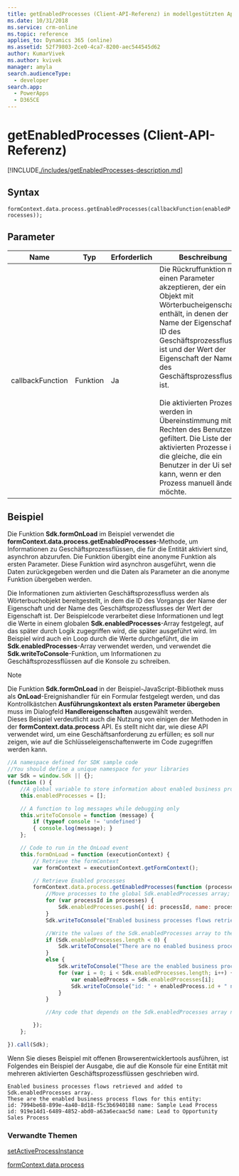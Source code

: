 ```yaml
---
title: getEnabledProcesses (Client-API-Referenz) in modellgestützten Apps| MicrosoftDocs
ms.date: 10/31/2018
ms.service: crm-online
ms.topic: reference
applies_to: Dynamics 365 (online)
ms.assetid: 52f79803-2ce0-4ca7-8200-aec544545d62
author: KumarVivek
ms.author: kvivek
manager: amyla
search.audienceType:
  - developer
search.app:
  - PowerApps
  - D365CE
---
```

# <a name="getenabledprocesses-client-api-reference"></a>getEnabledProcesses (Client-API-Referenz)



[!INCLUDE[./includes/getEnabledProcesses-description.md](./includes/getEnabledProcesses-description.md)]

## <a name="syntax"></a>Syntax

`formContext.data.process.getEnabledProcesses(callbackFunction(enabledProcesses));`

## <a name="parameter"></a>Parameter

|Name|Typ|Erforderlich|Beschreibung|
|--|--|--|--|
|callbackFunction|Funktion|Ja|Die Rückruffunktion muss einen Parameter akzeptieren, der ein Objekt mit Wörterbucheigenschaften enthält, in denen der Name der Eigenschaft die ID des Geschäftsprozessflusses ist und der Wert der Eigenschaft der Name des Geschäftsprozessflusses ist.<br/><br/>Die aktivierten Prozesse werden in Übereinstimmung mit den Rechten des Benutzers gefiltert. Die Liste der aktivierten Prozesse ist die gleiche, die ein Benutzer in der Ui sehen kann, wenn er den Prozess manuell ändern möchte.|

## <a name="example"></a>Beispiel

Die Funktion **Sdk.formOnLoad** im Beispiel verwendet die **formContext.data.process.getEnabledProcesses**-Methode, um Informationen zu Geschäftsprozessflüssen, die für die Entität aktiviert sind, asynchron abzurufen. Die Funktion übergibt eine anonyme Funktion als ersten Parameter. Diese Funktion wird asynchron ausgeführt, wenn die Daten zurückgegeben werden und die Daten als Parameter an die anonyme Funktion übergeben werden.

Die Informationen zum aktivierten Geschäftsprozessfluss werden als Wörterbuchobjekt bereitgestellt, in dem die ID des Vorgangs der Name der Eigenschaft und der Name des Geschäftsprozessflusses der Wert der Eigenschaft ist. Der Beispielcode verarbeitet diese Informationen und legt die Werte in einem globalen **Sdk.enabledProcesses**-Array festgelegt, auf das später durch Logik zugegriffen wird, die später ausgeführt wird. Im Beispiel wird auch ein Loop durch die Werte durchgeführt, die im **Sdk.enabledProcesses**-Array verwendet werden, und verwendet die **Sdk.writeToConsole**-Funktion, um Informationen zu Geschäftsprozessflüssen auf die Konsole zu schreiben.

>[!NOTE]
>Die Funktion **Sdk.formOnLoad** in der Beispiel-JavaScript-Bibliothek muss als **OnLoad**-Ereignishandler für ein Formular festgelegt werden, und das Kontrollkästchen **Ausführungskontext als ersten Parameter übergeben** muss im Dialogfeld **Handlereigenschaften** ausgewählt werden.<br/>Dieses Beispiel verdeutlicht auch die Nutzung von einigen der Methoden in der **formContext.data.process** API. Es stellt nicht dar, wie diese API verwendet wird, um eine Geschäftsanforderung zu erfüllen; es soll nur zeigen, wie auf die Schlüsseleigenschaftenwerte im Code zugegriffen werden kann.

```JavaScript
//A namespace defined for SDK sample code
//You should define a unique namespace for your libraries
var Sdk = window.Sdk || {};
(function () {
    //A global variable to store information about enabled business processes after they are retrieved asynchronously
    this.enabledProcesses = [];

    // A function to log messages while debugging only
    this.writeToConsole = function (message) {
        if (typeof console != 'undefined')
        { console.log(message); }
    };

    // Code to run in the OnLoad event 
    this.formOnLoad = function (executionContext) {
        // Retrieve the formContext
        var formContext = executionContext.getFormContext();

        // Retrieve Enabled processes
        formContext.data.process.getEnabledProcesses(function (processes) {
            //Move processes to the global Sdk.enabledProcesses array;
            for (var processId in processes) {
                Sdk.enabledProcesses.push({ id: processId, name: processes[processId] })
            }
            Sdk.writeToConsole("Enabled business processes flows retrieved and added to Sdk.enabledProcesses array.");

            //Write the values of the Sdk.enabledProcesses array to the console
            if (Sdk.enabledProcesses.length < 0) {
                Sdk.writeToConsole("There are no enabled business process flows for this entity.");
            }
            else {
                Sdk.writeToConsole("These are the enabled business process flows for this entity:");
                for (var i = 0; i < Sdk.enabledProcesses.length; i++) {
                    var enabledProcess = Sdk.enabledProcesses[i];
                    Sdk.writeToConsole("id: " + enabledProcess.id + " name: " + enabledProcess.name)
                }
            }

            //Any code that depends on the Sdk.enabledProcesses array needs to be initiated here

        });
    };

}).call(Sdk);
```

Wenn Sie dieses Beispiel mit offenen Browserentwicklertools ausführen, ist Folgendes ein Beispiel der Ausgabe, die auf die Konsole für eine Entität mit mehreren aktivierten Geschäftsprozessflüssen geschrieben wird.

```
Enabled business processes flows retrieved and added to Sdk.enabledProcesses array.
These are the enabled business process flows for this entity:
id: 7994be68-899e-4a40-8d18-f5c3b6940188 name: Sample Lead Process
id: 919e14d1-6489-4852-abd0-a63a6ecaac5d name: Lead to Opportunity Sales Process
```

### <a name="related-topics"></a>Verwandte Themen

[setActiveProcessInstance](setActiveProcessInstance.md)

[formContext.data.process](../formContext-data-process.md)
 



